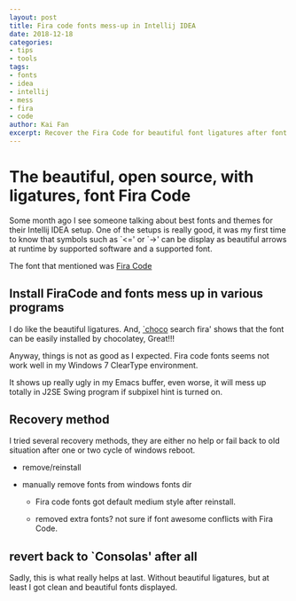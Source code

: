 ```yaml
---
layout: post
title: Fira code fonts mess-up in Intellij IDEA
date: 2018-12-18
categories: 
- tips
- tools
tags: 
- fonts
- idea
- intellij
- mess
- fira
- code
author: Kai Fan
excerpt: Recover the Fira Code for beautiful font ligatures after font mess up
---
```



# The beautiful, open source, with ligatures, font Fira Code

Some month ago I see someone talking about best fonts and themes for
their Intellij IDEA setup. One of the setups is really good, it was
my first time to know that symbols such as \`<=' or \`->' can be
display as beautiful arrows at runtime by supported software and a
supported font.

The font that mentioned was [Fira Code](https://github.com/tonsky/FiraCode) 


## Install FiraCode and fonts mess up in various programs

I do like the beautiful ligatures. And, [\`choco](https://chocolatey.org/) search fira' shows
that the font can be easily installed by chocolatey, Great!!!

Anyway, things is not as good as I expected. Fira code fonts seems
not work well in my Windows 7 ClearType environment. 

It shows up really ugly in my Emacs buffer, even worse, it will
mess up totally in J2SE Swing program if subpixel hint is turned
on.


## Recovery method

I tried several recovery methods, they are either no help or fail
back to old situation after one or two cycle of windows reboot.

-   remove/reinstall

-   manually remove fonts from windows fonts dir

    -   Fira code fonts got default medium style after reinstall.
    
    -   removed extra fonts? not sure if font awesome conflicts with Fira Code.


## revert back to \`Consolas' after all

Sadly, this is what really helps at last. Without beautiful
ligatures, but at least I got clean and beautiful fonts displayed.


